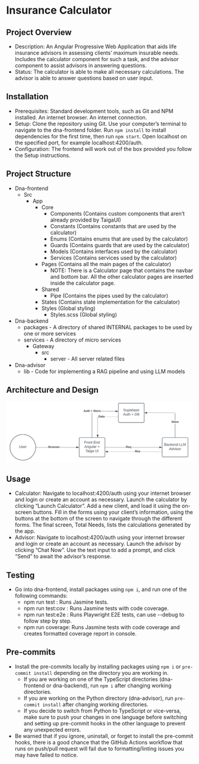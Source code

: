 # Insurance Calculator

## Project Overview
- Description: An Angular Progressive Web Application that aids life insurance advisors in assessing clients’ maximum insurable needs. Includes the calculator component for such a task, and the advisor component to assist advisors in answering questions.
- Status: The calculator is able to make all necessary calculations. The advisor is able to answer questions based on user input.

## Installation
- Prerequisites: Standard development tools, such as Git and NPM installed. An internet browser. An internet connection.
- Setup: Clone the repository using Git. Use your computer’s terminal to navigate to the dna-frontend folder. Run `npm install` to install dependencies for the first time, then run `npm start`. Open localhost on the specified port, for example localhost:4200/auth.
- Configuration: The frontend will work out of the box provided you follow the Setup instructions.

## Project Structure
- Dna-frontend
  - Src
    - App
      - Core
        - Components (Contains custom components that aren’t already provided by TaigaUI)
        - Constants (Contains constants that are used by the calculator)
        - Enums (Contains enums that are used by the calculator)
        - Guards (Contains guards that are used by the calculator)
        - Models (Contains interfaces used by the calculator)
        - Services (Contains services used by the calculator)
      - Pages (Contains all the main pages of the calculator)
        - NOTE: There is a Calculator page that contains the navbar and bottom bar. All the other calculator pages are inserted inside the calculator page.
      - Shared
        - Pipe (Contains the pipes used by the calculator)
      - States (Contains state implementation for the calculator)
      - Styles (Global styling)
        - Styles.scss (Global styling)
- Dna-backend
  - packages - A directory of shared INTERNAL packages to be used by one or more services
  - services - A directory of micro services
    - Gateway
      - src
        - server - All server related files
- Dna-advisor
  - lib - Code for implementing a RAG pipeline and using LLM models

## Architecture and Design
![High Level Architecture Diagram](./high-level-architecture-diagram.png)

## Usage
- Calculator: Navigate to localhost:4200/auth using your internet browser and login or create an account as necessary. Launch the calculator by clicking “Launch Calculator”. Add a new client, and load it using the on-screen buttons. Fill in the forms using your client’s information, using the buttons at the bottom of the screen to navigate through the different forms. The final screen, Total Needs, lists the calculations generated by the app.
- Advisor: Navigate to localhost:4200/auth using your internet browser and login or create an account as necessary. Launch the advisor by clicking “Chat Now”. Use the text input to add a prompt, and click “Send” to await the advisor’s response.

## Testing
- Go into dna-frontend, install packages using `npm i`, and run one of the following commands:
  - npm run test : Runs Jasmine tests.
  - npm run test:cov : Runs Jasmine tests with code coverage.
  - npm run test:e2e : Runs Playwright E2E tests, can use --debug to follow step by step.
  - npm run coverage: Runs Jasmine tests with code coverage and creates formatted coverage report in console.
 
## Pre-commits
- Install the pre-commits locally by installing packages using `npm i` or `pre-commit install` depending on the directory you are working in.
  - If you are working on one of the TypeScript directories (dna-frontend or dna-backend), run `npm i` after changing working directories.
  - If you are working on the Python directory (dna-advisor), run `pre-commit install` after changing working directories.
  - If you decide to switch from Python to TypeScript or vice-versa, make sure to push your changes in one language before switching and setting up pre-commit hooks in the other language to prevent any unexpected errors.
- Be warned that if you ignore, uninstall, or forget to install the pre-commit hooks, there is a good chance that the GitHub Actions workflow that runs on push/pull request will fail due to formatting/linting issues you may have failed to notice.
